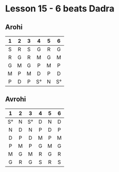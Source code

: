 # Lesson 15 - 6 beats Dadra

## Arohi

1 | 2 | 3 | 4 | 5 | 6
:-: |:-: |:-: |:-: |:-: |:-: |
S | R | S | G | R | G
R | G | R | M | G | M
G | M | G | P | M | P
M | P | M | D | P | D
P | D | P | S° | N | S°

## Avrohi

1 | 2 | 3 | 4 | 5 | 6
:-: |:-: |:-: |:-: |:-: |:-: |
S° | N | S° | D | N | D
N | D | N | P | D | P
D | P | D | M | P | M
P | M | P | G | M | G
M | G | M | R | G | R
G | R | G | S | R | S